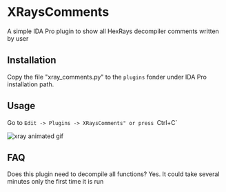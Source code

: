# XRaysComments
A simple IDA Pro plugin to show all HexRays decompiler comments written by user


## Installation

Copy the file "xray_comments.py" to the `plugins` fonder under IDA Pro installation path.

## Usage
Go to `Edit -> Plugins -> XRaysComments" or press `Ctrl+C`

![xray animated gif](/rsrc/xrays_comments.gif?raw=true)


## FAQ

Does this plugin need to decompile all functions?
Yes. It could take several minutes only the first time it is run


